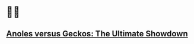 # 🦎✊
## [Anoles versus Geckos: The Ultimate Showdown](https://www.anoleannals.org/2018/03/26/anoles-versus-geckos-the-ultimate-showdown/)
